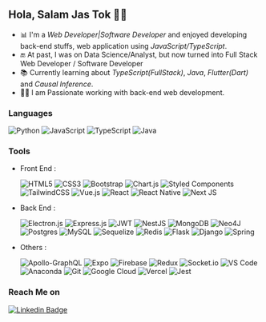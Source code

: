 ## Hola, Salam Jas Tok 👩‍💻

- 📊 I'm a _Web Developer|Software Developer_ and enjoyed developing back-end stuffs, web application using _JavaScript/TypeScript_.
- 🔚 At past, I was on Data Science/Analyst, but now turned into Full Stack Web Developer / Software Developer
- 📚 Currently learning about _TypeScript(FullStack)_, _Java_, _Flutter(Dart)_ and _Causal Inference_.
- 👩‍💻 I am Passionate working with back-end web development.

### Languages

![Python](http://img.shields.io/badge/-Python-3776AB?style=flat-square&logo=python&logoColor=ffffff)
![JavaScript](https://img.shields.io/badge/javascript-%23323330.svg?style=flat-square&logo=javascript&logoColor=%23F7DF1E)
![TypeScript](https://img.shields.io/badge/typescript-%23007ACC.svg?style=flat-square&logo=typescript&logoColor=white)
![Java](https://img.shields.io/badge/Java-ED8B00?style=flat-square&logo=java&logoColor=white)


### Tools

- Front End :

  ![HTML5](https://img.shields.io/badge/-HTML5-%23E44D27?style=flat-square&logo=html5&logoColor=ffffff)
  ![CSS3](https://img.shields.io/badge/-CSS3-%231572B6?style=flat-square&logo=css3)
  ![Bootstrap](https://img.shields.io/badge/-Bootstrap-563D7C?style=flat-square&logo=Bootstrap&logoColor=ffffff)
  ![Chart.js](https://img.shields.io/badge/chart.js-F5788D.svg??style=flat-square&logo=chart.js&logoColor=white)
  ![Styled Components](https://img.shields.io/badge/styled--components-DB7093?style=flat-square&logo=styled-components&logoColor=white)
  ![TailwindCSS](https://img.shields.io/badge/tailwindcss-%2338B2AC.svg?style=flat-square&logo=tailwind-css&logoColor=white)
  ![Vue.js](https://img.shields.io/badge/vuejs-%2335495e.svg?style=flat-square&logo=vuedotjs&logoColor=%234FC08D)
  ![React](https://img.shields.io/badge/react-%2320232a.svg?style=flat-square&logo=react&logoColor=%2361DAFB)
  ![React Native](https://img.shields.io/badge/react_native-%2320232a.svg??style=flat-square&logo=react&logoColor=%2361DAFB)
  ![Next JS](https://img.shields.io/badge/Next-black?style=flat-square&logo=next.js&logoColor=white)


- Back End :

  ![Electron.js](https://img.shields.io/badge/Electron-2B2E3A?style=flat-square&logo=electron&logoColor=9FEAF9)
  ![Express.js](https://img.shields.io/badge/express.js-%23404d59.svg??style=flat-square&logo=express&logoColor=%2361DAFB)
  ![JWT](https://img.shields.io/badge/JWT-black??style=flat-square&logo=JSON%20web%20tokens)
  ![NestJS](https://img.shields.io/badge/nestjs-%23E0234E.svg??style=flat-square&logo=nestjs&logoColor=white)
  ![MongoDB](https://img.shields.io/badge/MongoDB-%234ea94b.svg??style=flat-square&logo=mongodb&logoColor=white)
  ![Neo4J](https://img.shields.io/badge/Neo4j-008CC1?style=flat-square&logo=neo4j&logoColor=white)
  ![Postgres](https://img.shields.io/badge/postgres-%23316192.svg?style=flat-square&logo=postgresql&logoColor=white)
  ![MySQL](https://img.shields.io/badge/mysql-%2300f.svg?style=flat-square&logo=mysql&logoColor=white)
  ![Sequelize](https://img.shields.io/badge/Sequelize-52B0E7?style=flat-square&logo=Sequelize&logoColor=white)
  ![Redis](https://img.shields.io/badge/redis-%23DD0031.svg?style=flat-square&logo=redis&logoColor=white)
  ![Flask](https://img.shields.io/badge/-Flask-000000?style=flat-square&logo=flask&logoColor=ffffff)
  ![Django](https://img.shields.io/badge/django-%23092E20.svg??style=flat-square&logo=django&logoColor=white)
  ![Spring](https://img.shields.io/badge/spring-%236DB33F.svg?style=flat-square&logo=spring&logoColor=white)


- Others :

  ![Apollo-GraphQL](https://img.shields.io/badge/-ApolloGraphQL-311C87??style=flat-square&logo=apollo-graphql)
  ![Expo](https://img.shields.io/badge/expo-1C1E24??style=flat-square&logo=expo&logoColor=#D04A37)
  ![Firebase](https://img.shields.io/badge/-Firebase-FFCA28?style=flat-square&logo=firebase&logoColor=000000)
  ![Redux](https://img.shields.io/badge/redux-%23593d88.svg??style=flat-square&logo=redux&logoColor=white)
  ![Socket.io](https://img.shields.io/badge/Socket.io-black?style=flat-square&logo=socket.io&badgeColor=010101)
  ![VS Code](http://img.shields.io/badge/-VS%20Code-007ACC?style=flat-square&logo=visual-studio-code&logoColor=ffffff)
  ![Anaconda](http://img.shields.io/badge/-Anaconda-32CD32?style=flat-square&logo=anaconda&logoColor=ffffff)
  ![Git](https://img.shields.io/badge/-Git-%23F05032?style=flat-square&logo=git&logoColor=%23ffffff)
  ![Google Cloud](https://img.shields.io/badge/GoogleCloud-%234285F4.svg?style=flat-square&logo=google-cloud&logoColor=white)
  ![Vercel](https://img.shields.io/badge/vercel-%23000000.svg?style=flat-square&logo=vercel&logoColor=white)
  ![Jest](https://img.shields.io/badge/-jest-%23C21325?style=flat-square&logo=jest&logoColor=white)


### Reach Me on

[![Linkedin Badge](https://img.shields.io/badge/-Linkedin-0077B5?style=flat-square&logo=Linkedin&logoColor=white&link=https://www.linkedin.com/in/hardayas/)](https://www.linkedin.com/in/hardayas/)
